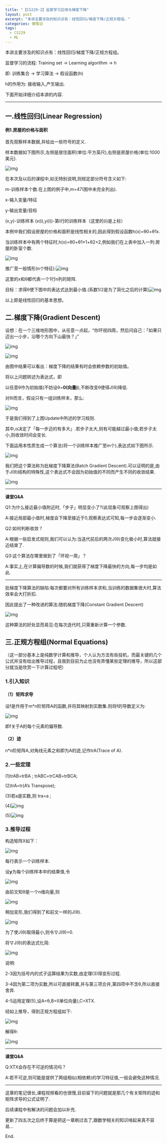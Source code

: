 ```yaml
---
title: "【CS229-2】监督学习应用与梯度下降"
layout: post
excerpt: "本讲主要涉及的知识点有：线性回归/梯度下降/正规方程组。"
categories: 做笔记
tags:
  - CS229
  - ML
---
```


本讲主要涉及的知识点有：线性回归/梯度下降/正规方程组。

监督学习的流程: Training set -> Learning algorithm -> h

即: 训练集合 -> 学习算法 -> 假设函数(h)

h的作用为: 接收输入,产生输出.

下面开始详细介绍本讲的内容.

------

## 一.线性回归(Linear Regression)

#### 例1.房屋的价格与面积

首先观察样本数据,并给出一些符号的定义.

样本数据如下图所示,左侧是居住面积(单位:平方英尺),右侧是房屋价格(单位:1000美元).

![img](https://github.com/HusterHope/blogimage/raw/master/ML2-1.png)

在本次及以后的课程中,如无特别说明,则规定部分符号含义如下:

m-训练样本个数.在上图的例子中,m=47(图中未完全列出).

x-输入变量/特征

y-输出变量/目标

(x,y)-训练样本        (x(i),y(i))-第i行的训练样本（这里的(i)是上标）

本例中我们假设房屋的价格和面积是线性相关的,因此得到假设函数h(x)=θ0+θ1x.

当训练样本中有两个特征时,h(x)=θ0+θ1×1+θ2×2,例如我们在上表中加入一列:房屋的卧室个数.

![img](https://github.com/HusterHope/blogimage/raw/master/ML2-2.png)

推广至一般情形(n个特征):![img](https://github.com/HusterHope/blogimage/raw/master/ML2-3.png)

这里的x和θ都代表一个1行n列的矩阵.

目标：求得θ使下图中的表达式达到最小值.(系数1/2是为了简化之后的计算)![img](https://github.com/HusterHope/blogimage/raw/master/ML2-4.png)

以上即是线性回归的基本思想。

## 二.梯度下降(Gradient Descent)

设想：在一个三维地形图中，从任意一点起，“你环视四周，然后问自己：「如果只迈出一小步，沿哪个方向下山最快？」”

![img](https://github.com/HusterHope/blogimage/raw/master/ML2-5.png)

![img](https://github.com/HusterHope/blogimage/raw/master/ML2-6.png)

由图中结果可以看出：梯度下降的结果有时会依赖参数的初始值。

将以上问题转述为表达式，即

以任意θ作为初始值(不妨设θ=**0(向量)**),不断改变θ使得J(θ)降低.

对θi而言，假设只有一组训练样本，那么:

![img](https://github.com/HusterHope/blogimage/raw/master/ML2-7.png)

于是我们得到了上图Update中所述的学习规则.

其中,α决定了「每一步迈的有多大」.若步子太大,则有可能越过最小值;若步子太小,则收敛时间会变长.

下面运用本性质生成一个算法(将一个训练样本推广至m个),表达式如下图所示.

![img](https://github.com/HusterHope/blogimage/raw/master/ML2-8.png)

我们把这个算法称为批梯度下降算法(Batch Gradient Descent).可以证明的是,由于J(θ)结构的特殊性,这个表达式不会因为初始值的不同而产生不同的收敛结果.

![img](https://github.com/HusterHope/blogimage/raw/master/ML2-9.png)

------

**课堂Q&A**

Q1:为什么接近最小值附近时,「步子」明显变小了?(此现象可观察上图得出)

A:接近局部最小值时,梯度会下降至接近于0,观察表达式可知,每一步会逐渐变小.

Q2:如何判断收敛？

A:根据一些启发式规则,我们可以认为:当迭代前后的两次J(θ)变化极小时,算法就接近结束了.

Q3:这个算法在哪里做到了「环视一周」？

A:事实上,在计算偏导数的时候,我们就获得了梯度下降最快的方向,每一步均是如此.

------

批梯度下降算法的缺陷:每次都要对所有训练样本求和,当训练的数据集很大时,算法效率会大打折扣.

因此提出了一种改进的算法:随机梯度下降(Constant Gradient Descent)

![img](https://github.com/HusterHope/blogimage/raw/master/ML2-10.png)

这种算法的好处显而易见:在每次迭代时,只需重新计算一个参数.

## 三.正规方程组(Normal Equations)

（这一部分基本上是纯数学计算和推导，个人认为方法有些投机，而最关键的几个公式并没有给出推导过程，且我到目前为止也没有弄懂某些定理的推导，所以这部分就当是欣赏一下计算过程吧）

### 1.引入知识

#### （1）矩阵求导

设f是作用于m*n阶矩阵A的函数,并将其映射到实数集.则将f的导数定义为:

![img](https://github.com/HusterHope/blogimage/raw/master/ML2-11.png)

即f关于A的每个元素的偏导数.

#### （2）迹

n*n阶矩阵A,对角线元素之和即为A的迹,记作trA(Trace of A).

### 2.一些定理

(1)trAB=trBA ; trABC=trCAB=trBCA;

(2)trA=tr(A’s Transpose);

(3)若a是实数,则 tra=a ;

(4)![img](https://github.com/HusterHope/blogimage/raw/master/ML2-13.png)

(5)![img](https://github.com/HusterHope/blogimage/raw/master/ML2-14.png)

### 3.推导过程

构造矩阵X如下：

![img](https://github.com/HusterHope/blogimage/raw/master/ML2-15.png)

每行表示一个训练样本.

设**y**为每个训练样本中的结果值,令

![img](https://github.com/HusterHope/blogimage/raw/master/ML2-16.png)

由前文知θ是一个n维向量,则

![img](https://github.com/HusterHope/blogimage/raw/master/ML2-17.png)

稍加变形,我们得到了和前文一样的J(θ).

![img](https://github.com/HusterHope/blogimage/raw/master/ML2-18.png)

为了使J(θ)取得最小,则令∇J(θ)=0.

将∇J(θ)的表达式化简:

![img](https://github.com/HusterHope/blogimage/raw/master/ML2-19.png)

说明:

2-3因为括号内的式子运算结果为实数,由定理(3)得变形过程.

3-4因为第二项为实数,所以可直接转置,并与第三项合并,第四项中不含θ,所以直接舍弃.

4-5运用定理(5),设A=θ,B=I(单位向量),C=XTX.

经如上推导，得到正规方程组如下:

![img](https://github.com/HusterHope/blogimage/raw/master/ML2-20.png)

解得θ:

![img](https://github.com/HusterHope/blogimage/raw/master/ML2-21.png)

------

**课堂Q&A**

Q:XTX会存在不可逆的情况吗？

A:若不可逆,则可能是提供了两组相似(相依赖)的学习特征值,一般会避免这种情况.

------

 

这章的笔记很长,课程视频看的也很慢,目前留下的问题就是那几个有关矩阵的迹和矩阵求导的公式证明了.

后续课程中有解决的问题会加以补充.

更新了四五次之后终于算是把这一章刷过去了,跟数学相关的知识啃起来真不容易…

 

End.
